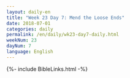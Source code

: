 ```yaml
---
layout: daily-en
title: "Week 23 Day 7: Mend the Loose Ends"
date: 2018-07-01
categories: daily
permalink: /en/daily/wk23-day7-daily.html
weekNum: 23
dayNum: 7
language: English
---
```


{%- include BibleLinks.html -%}

